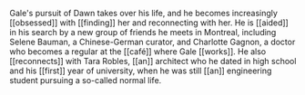 Gale's pursuit of Dawn takes over his life, and he becomes increasingly [[obsessed]] with [[finding]] her and reconnecting with her. He is [[aided]] in his search by a new group of friends he meets in Montreal, including Selene Bauman, a Chinese-German curator, and Charlotte Gagnon, a doctor who becomes a regular at the [[café]] where Gale [[works]]. He also [[reconnects]] with Tara Robles, [[an]] architect who he dated in high school and his [[first]] year of university, when he was still [[an]] engineering student pursuing a so-called normal life.
